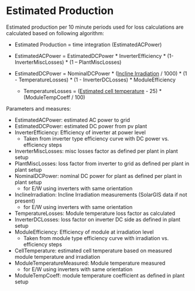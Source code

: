 # Estimated Production

Estimated production per 10 minute periods used for loss calculations are calculated based on following algorithm:
- Estimated Production = time integration (EstimatedACPower)

- EstimatedACPower = EstimatedDCPower * InverterEfficiency * (1- InverterMiscLosses) * (1 – PlantMiscLosses)

- EstimatedDCPower = NominalDCPower * ([Incline Irradiation](incline_irradiation.md) / 1000) * (1 - TemperatureLosses) * (1 - InverterDCLosses) * ModuleEfficiency
    - TemperatureLosses = ([Estimated cell temperature](module_temperature.md) - 25) * (ModuleTempCoeff / 100)

Parameters and measures:
- EstimatedACPower: estimated AC power to grid
- EstimatedDCPower: estimated DC power from pv plant
- InverterEfficiency: Efficiency of inverter at power level
    - Taken from inverter type efficiency curve with DC power vs. efficiency steps
- InverterMiscLosses: misc losses factor as defined per plant in plant setup
- PlantMiscLosses: loss factor from inverter to grid as defined per plant in plant setup  
- NominalDCPower: nominal DC power for plant as defined per plant in plant setup  
    - for E/W using inverters with same orientation
- InclineIrradiation: Incline Irradiation measurements (SolarGIS data if not present) 
    - for E/W using inverters with same orientation
- TemperatureLosses: Module temperature loss factor as calculated 
- InverterDCLosses: loss factor on inverter DC side as defined in plant setup
- ModuleEfficiency: Efficiency of module at irradiation level
    - Taken from module type efficiency curve with irradiation vs. efficiency steps
- CellTemperature: estimated cell temperature based on measured module temperature and irradiation
- ModuleTemperatureMeasured: Module temperature measured
    - for E/W using inverters with same orientation
- ModuleTempCoeff: module temperature coefficient as defined in plant setup
